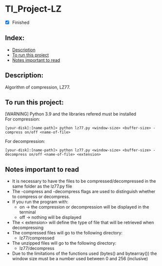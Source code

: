 # TI_Project-LZ

- [x] Finished

## Index:
- [Description](#description)
- [To run this project](#to-run-this-project)
- [Notes important to read](#notes-important-to-read)

## Description:
Algorithm of compression, LZ77.

## To run this project:
[WARNING] Python 3.9 and the libraries refered must be installed <br>
For compression:<br>
```shellscript
[your-disk]:[name-path]> python lz77.py <window-size> <buffer-size> -compress on/off <name-of-file>
```

For decompression:<br>
```shellscript
[your-disk]:[name-path]> python lz77.py <window-size> <buffer-size> -decompress on/off <name-of-file> <extension>
```

## Notes important to read
- It is necessary to have the files to be compressed/decompressed in the same folder as the lz77.py file 
- The -compress and -decompress flags are used to distinguish whether to compress or decompress.
- If you run the program with:<br>
     + on -> the compression or decompression will be displayed in the terminal<br>
     + off -> nothing will be displayed
- The < extension> will define the type of file that will be retrieved when decompressing
- The compressed files will go to the following directory:<br>
     + lz77/compressed
- The unzipped files will go to the following directory:<br>
     + lz77/decompress 
- Due to the limitations of the functions used (bytes() and bytearray()) the window size must be a number used between 0 and 256 (inclusive)
